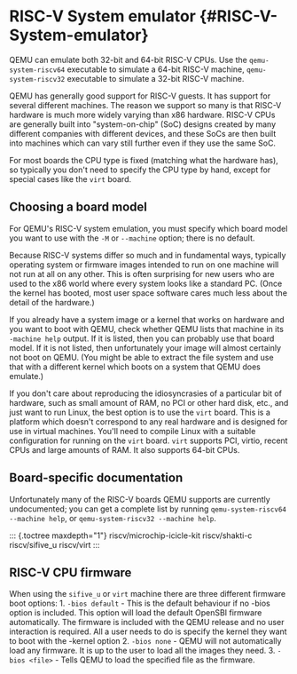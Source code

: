 # RISC-V System emulator {#RISC-V-System-emulator}

QEMU can emulate both 32-bit and 64-bit RISC-V CPUs. Use the
`qemu-system-riscv64` executable to simulate a 64-bit RISC-V machine,
`qemu-system-riscv32` executable to simulate a 32-bit RISC-V machine.

QEMU has generally good support for RISC-V guests. It has support for
several different machines. The reason we support so many is that RISC-V
hardware is much more widely varying than x86 hardware. RISC-V CPUs are
generally built into \"system-on-chip\" (SoC) designs created by many
different companies with different devices, and these SoCs are then
built into machines which can vary still further even if they use the
same SoC.

For most boards the CPU type is fixed (matching what the hardware has),
so typically you don\'t need to specify the CPU type by hand, except for
special cases like the `virt` board.

## Choosing a board model

For QEMU\'s RISC-V system emulation, you must specify which board model
you want to use with the `-M` or `--machine` option; there is no
default.

Because RISC-V systems differ so much and in fundamental ways, typically
operating system or firmware images intended to run on one machine will
not run at all on any other. This is often surprising for new users who
are used to the x86 world where every system looks like a standard PC.
(Once the kernel has booted, most user space software cares much less
about the detail of the hardware.)

If you already have a system image or a kernel that works on hardware
and you want to boot with QEMU, check whether QEMU lists that machine in
its `-machine help` output. If it is listed, then you can probably use
that board model. If it is not listed, then unfortunately your image
will almost certainly not boot on QEMU. (You might be able to extract
the file system and use that with a different kernel which boots on a
system that QEMU does emulate.)

If you don\'t care about reproducing the idiosyncrasies of a particular
bit of hardware, such as small amount of RAM, no PCI or other hard disk,
etc., and just want to run Linux, the best option is to use the `virt`
board. This is a platform which doesn\'t correspond to any real hardware
and is designed for use in virtual machines. You\'ll need to compile
Linux with a suitable configuration for running on the `virt` board.
`virt` supports PCI, virtio, recent CPUs and large amounts of RAM. It
also supports 64-bit CPUs.

## Board-specific documentation

Unfortunately many of the RISC-V boards QEMU supports are currently
undocumented; you can get a complete list by running
`qemu-system-riscv64 --machine help`, or
`qemu-system-riscv32 --machine help`.

::: {.toctree maxdepth="1"}
riscv/microchip-icicle-kit riscv/shakti-c riscv/sifive_u riscv/virt
:::

## RISC-V CPU firmware

When using the `sifive_u` or `virt` machine there are three different
firmware boot options: 1. `-bios default` - This is the default
behaviour if no -bios option is included. This option will load the
default OpenSBI firmware automatically. The firmware is included with
the QEMU release and no user interaction is required. All a user needs
to do is specify the kernel they want to boot with the -kernel option 2.
`-bios none` - QEMU will not automatically load any firmware. It is up
to the user to load all the images they need. 3. `-bios <file>` - Tells
QEMU to load the specified file as the firmware.
